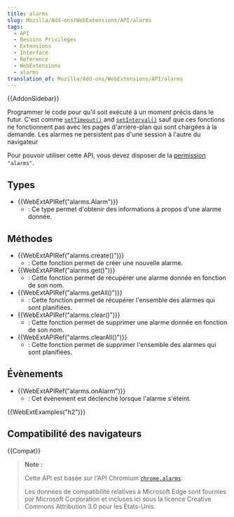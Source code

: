 ```yaml
---
title: alarms
slug: Mozilla/Add-ons/WebExtensions/API/alarms
tags:
  - API
  - Besoins Privilèges
  - Extensions
  - Interface
  - Reference
  - WebExtensions
  - alarms
translation_of: Mozilla/Add-ons/WebExtensions/API/alarms
---
```


{{AddonSidebar}}

Programmer le code pour qu'il soit exécuté à un moment précis dans le futur. C'est comme [`setTimeout()`](/fr/docs/Web/API/WindowTimers/setTimeout) and [`setInterval()`](/fr/docs/Web/API/WindowTimers/setInterval) sauf que ces fonctions ne fonctionnent pas avec les pages d'arrière-plan qui sont chargées à la demande. Les alarmes ne persistent pas d'une session à l'autre du navigateur

Pour pouvoir utiliser cette API, vous devez disposer de la [permission](/fr/Add-ons/WebExtensions/manifest.json/permissions) `"alarms"`.

## Types

- {{WebExtAPIRef("alarms.Alarm")}}
  - : Ce type permet d'obtenir des informations à propos d'une alarme donnée.

## Méthodes

- {{WebExtAPIRef("alarms.create()")}}
  - : Cette fonction permet de créer une nouvelle alarme.
- {{WebExtAPIRef("alarms.get()")}}
  - : Cette fonction permet de récupérer une alarme donnée en fonction de son nom.
- {{WebExtAPIRef("alarms.getAll()")}}
  - : Cette fonction permet de récupérer l'ensemble des alarmes qui sont planifiées.
- {{WebExtAPIRef("alarms.clear()")}}
  - : Cette fonction permet de supprimer une alarme donnée en fonction de son nom.
- {{WebExtAPIRef("alarms.clearAll()")}}
  - : Cette fonction permet de supprimer l'ensemble des alarmes qui sont planifiées.

## Évènements

- {{WebExtAPIRef("alarms.onAlarm")}}
  - : Cet évènement est déclenché lorsque l'alarme s'éteint.

{{WebExtExamples("h2")}}

## Compatibilité des navigateurs

{{Compat}}

> **Note :**
>
> Cette API est basée sur l'API Chromium [`chrome.alarms`](https://developer.chrome.com/extensions/alarms).
>
> Les données de compatibilité relatives à Microsoft Edge sont fournies par Microsoft Corporation et incluses ici sous la licence Creative Commons Attribution 3.0 pour les États-Unis.

